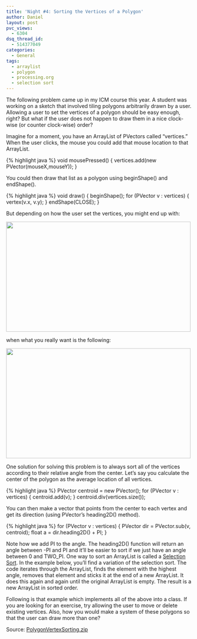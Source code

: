 ```yaml
---
title: 'Night #4: Sorting the Vertices of a Polygon'
author: Daniel
layout: post
pvc_views:
  - 6304
dsq_thread_id:
  - 514377049
categories:
  - General
tags:
  - arraylist
  - polygon
  - processing.org
  - selection sort
---
```

<p>The following problem came up in my ICM course this year.  A student was working on a sketch that involved tiling polygons arbitrarily drawn by a user.  Allowing a user to set the vertices of a polygon should be easy enough, right?  But what if the user does not happen to draw them in a nice clock-wise (or counter clock-wise) order?</p>
<p>Imagine for a moment, you have an ArrayList of PVectors called &#8220;vertices.&#8221;  When the user clicks, the mouse you could add that mouse location to that ArrayList.</p>
{% highlight java %}
void mousePressed() {
  vertices.add(new PVector(mouseX,mouseY));
}
</pre>
<p>You could then draw that list as a polygon using beginShape() and endShape().</p>
{% highlight java %}
void draw() {
  beginShape();
  for (PVector v : vertices) {
    vertex(v.x, v.y);
  } 
  endShape(CLOSE);
}
</pre>
<p>But depending on how the user set the vertices, you might end up with:</p>
<p><img src="http://www.shiffman.net/wp/wp-content/uploads/2011/12/unsorted.png" alt="" title="unsorted" width="500" height="298" class="alignnone size-full wp-image-1006" /></p>
<p>when what you really want is the following:</p>
<p><img src="http://www.shiffman.net/wp/wp-content/uploads/2011/12/sorted.png" alt="" title="sorted" width="500" height="298" class="alignnone size-full wp-image-1007" /></p>
<p>One solution for solving this problem is to always sort all of the vertices according to their relative angle from the center.  Let&#8217;s say you calculate the center of the polygon as the average location of all vertices.</p>
{% highlight java %}
  PVector centroid = new PVector();
  for (PVector v : vertices) {
    centroid.add(v);
  } 
  centroid.div(vertices.size());
</pre>
<p>You can then make a vector that points from the center to each vertex and get its direction (using PVector&#8217;s heading2D() method).</p>
{% highlight java %}
  for (PVector v : vertices) {
    PVector dir = PVector.sub(v, centroid);
    float a = dir.heading2D() + PI;
  }
</pre>
<p>Note how we add PI to the angle.  The heading2D() function will return an angle between -PI and PI and it&#8217;ll be easier to sort if we just have an angle between 0 and TWO_PI.  One way to sort an ArrayList is called a <a href="http://en.wikipedia.org/wiki/Selection_sort">Selection Sort</a>.  In the example below, you&#8217;ll find a variation of the selection sort.   The code iterates through the ArrayList, finds the element with the highest angle, removes that element and sticks it at the end of a new ArrayList.  It does this again and again until the original ArrayList is empty.  The result is a new ArrayList in sorted order.</p>
<p>Following is that example which implements all of the above into a class. If you are looking for an exercise, try allowing the user to move or delete existing vertices.   Also, how you would make a system of these polygons so that the user can draw more than one?</p>
<p><script type="application/processing">
// Daniel Shiffman
// Hanukkah 2011
// 8 nights of Processing examples
// http://www.shiffman.net</p>
<p>// A Polygon object
Poly p;</p>
<p>void setup() {
  size(586, 293);
  smooth();
  // An empty one
  p = new Poly();
}</p>
<p>void draw() {
  background(50);
  // Draw the polygon
  p.display();</p>
<p>  textAlign(CENTER);
  fill(255);
  text("click mouse to add vertices", width/2, height-16);
}</p>
<p>void keyPressed() {
  // Clear it when you press the mouse
  if (key == ' ') {
    p.clear();
  } 
  // If you want to see the polygon unsorted, comment
  // out the automatic sortVertices() in the class
  /*else if (key == 's') {
    p.sortVertices();
  }*/
}</p>
<p>// Add a vertex!
void mousePressed() {
  PVector mouse = new PVector(mouseX, mouseY);
  p.addVertex(mouse);
}</p>
<p>// Daniel Shiffman
// Hanukkah 2011
// 8 nights of Processing examples
// http://www.shiffman.net</p>
<p>// A class that generates a polygon sorted
// according to relative angle from center</p>
<p>class Poly {
  // A list of vertices
  ArrayList vertices;
  // The center
  PVector centroid;</p>
<p>  Poly() {
    // Empty at first
    vertices = new ArrayList();
    centroid = new PVector();
  }</p>
<p>  // We can clear the whole thing if necessary
  void clear() {
    vertices.clear();
  }</p>
<p>  // Add a new vertex
  void addVertex(PVector newVertex) {
    vertices.add(newVertex);
    // Whenever we have a new vertex
    // We have to recalculate the center
    // and re-sort the vertices
    updateCentroid();
    // Come out the sorting if you want to see it drawn incorrectly
    sortVertices();
  }</p>
<p>  // The center is the average location of all vertices
  void updateCentroid() {
    centroid = new PVector();
    for (int i = 0; i < vertices.size(); i++) {
      PVector v = (PVector) vertices.get(i);
      centroid.add(v);
    } 
    centroid.div(vertices.size());
  }</p>
<p>  // Sorting the ArrayList
  void sortVertices() {</p>
<p>    // This is something like a selection sort
    // Here, instead of sorting within the ArrayList
    // We'll just build a new one sorted
    ArrayList newVertices = new ArrayList();</p>
<p>    // As long as it's not empty
    while (!vertices.isEmpty ()) {
      // Let's find the one with the highest angle
      float biggestAngle = 0;
      PVector biggestVertex = null;
      // Look through all of them
    for (int i = 0; i < vertices.size(); i++) {
      PVector v = (PVector) vertices.get(i);
        // Make a vector that points from center
        PVector dir = PVector.sub(v, centroid);
        // What is it's heading
        // The heading function will give us values between -PI and PI
        // easier to sort if we have from 0 to TWO_PI
        float a = dir.heading2D() + PI;
        // Did we find it
        if (a > biggestAngle) {
          biggestAngle = a;
          biggestVertex = v;
        }
      }</p>
<p>      // Put the one we found in the new arraylist
      newVertices.add(biggestVertex);
      // Delete it so that the next biggest one 
      // will be found the next time
      vertices.remove(biggestVertex);
    }
    // We've got a new ArrayList
    vertices = newVertices;
  }</p>
<p>  // Draw everything!
  void display() {</p>
<p>    // First draw the polygon
    stroke(255);
    fill(255, 127);
    beginShape();
    for (int i = 0; i < vertices.size(); i++) {
      PVector v = (PVector) vertices.get(i);</p>
<p>      vertex(v.x, v.y);
    } 
    endShape(CLOSE);</p>
<p>    // Then we'll draw some addition information
    // at each vertex to show the sorting
    for (int i = 0; i < vertices.size(); i++) {</p>
<p>      // This is overkill, but we want the numbers to
      // appear outside the polygon so we extend a vector
      // from the center
      PVector v = (PVector) vertices.get(i);      
      PVector dir = PVector.sub(v, centroid);
      dir.normalize();
      dir.mult(12);</p>
<p>      // Number the vertices
      fill(255);
      stroke(255);
      ellipse(v.x, v.y, 4, 4);
      textAlign(CENTER);
      text(i, v.x+dir.x, v.y+dir.y+6);
    } </p>
<p>    // Once we have two vertices draw the center
    if (vertices.size() > 1  ) {
      fill(255);
      ellipse(centroid.x, centroid.y, 8, 8);
      text("centroid", centroid.x, centroid.y+16);
    }
  }
}
</script></p>
<p>Source: <a href='http://www.shiffman.net/wp/wp-content/uploads/2011/12/PolygonVertexSorting.zip'>PolygonVertexSorting.zip</a></p>
